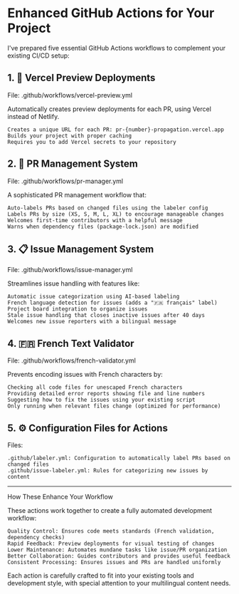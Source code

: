 # Enhanced GitHub Actions for Your Project

I've prepared five essential GitHub Actions workflows to complement your existing CI/CD setup:

## 1. 🚀 Vercel Preview Deployments

File: .github/workflows/vercel-preview.yml

Automatically creates preview deployments for each PR, using Vercel instead of Netlify.

    Creates a unique URL for each PR: pr-{number}-propagation.vercel.app
    Builds your project with proper caching
    Requires you to add Vercel secrets to your repository

## 2. 🤖 PR Management System

File: .github/workflows/pr-manager.yml

A sophisticated PR management workflow that:

    Auto-labels PRs based on changed files using the labeler config
    Labels PRs by size (XS, S, M, L, XL) to encourage manageable changes
    Welcomes first-time contributors with a helpful message
    Warns when dependency files (package-lock.json) are modified

## 3. 📋 Issue Management System

File: .github/workflows/issue-manager.yml

Streamlines issue handling with features like:

    Automatic issue categorization using AI-based labeling
    French language detection for issues (adds a "🇫🇷 français" label)
    Project board integration to organize issues
    Stale issue handling that closes inactive issues after 40 days
    Welcomes new issue reporters with a bilingual message

## 4. 🇫🇷 French Text Validator

File: .github/workflows/french-validator.yml

Prevents encoding issues with French characters by:

    Checking all code files for unescaped French characters
    Providing detailed error reports showing file and line numbers
    Suggesting how to fix the issues using your existing script
    Only running when relevant files change (optimized for performance)

## 5. ⚙️ Configuration Files for Actions

Files:

    .github/labeler.yml: Configuration to automatically label PRs based on changed files
    .github/issue-labeler.yml: Rules for categorizing new issues by content

----

How These Enhance Your Workflow

These actions work together to create a fully automated development workflow:

    Quality Control: Ensures code meets standards (French validation, dependency checks)
    Rapid Feedback: Preview deployments for visual testing of changes
    Lower Maintenance: Automates mundane tasks like issue/PR organization
    Better Collaboration: Guides contributors and provides useful feedback
    Consistent Processing: Ensures issues and PRs are handled uniformly

Each action is carefully crafted to fit into your existing tools and development style, with special attention to your multilingual content needs.